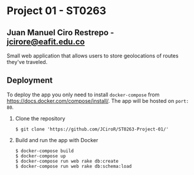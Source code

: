 # Project 01 - ST0263
## Juan Manuel Ciro Restrepo - jcirore@eafit.edu.co

Small web application that allows users to store geolocations of routes they've traveled.

## Deployment
To deploy the app you only need to install `docker-compose` from https://docs.docker.com/compose/install/. 
The app will be hosted on `port: 80`.

1. Clone the repository 

       $ git clone 'https://github.com/JCiroR/ST0263-Project-01/'

2. Build and run the app with Docker
      
       $ docker-compose build
       $ docker-compose up
       $ docker-compose run web rake db:create
       $ docker-compose run web rake db:schema:load

  
